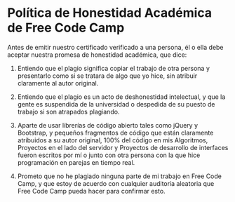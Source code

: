 # Política de Honestidad Académica de Free Code Camp

Antes de emitir nuestro certificado verificado a una persona, él o ella debe aceptar nuestra promesa de honestidad académica, que dice:

1. Entiendo que el plagio significa copiar el trabajo de otra persona y presentarlo como si se tratara de algo que yo hice, sin atribuir claramente al autor original.

2. Entiendo que el plagio es un acto de deshonestidad intelectual, y que la gente es suspendida de la universidad o despedida de su puesto de trabajo si son atrapados plagiando.

3. Aparte de usar librerías de código abierto tales como jQuery y Bootstrap, y pequeños fragmentos de código que están claramente atribuidos a su autor original, 100% del código en mis Algoritmos, Proyectos en el lado del servidor y Proyectos de desarrollo de interfaces fueron escritos por mí o junto con otra persona con la que hice programación en parejas en tiempo real.

4. Prometo que no he plagiado ninguna parte de mi trabajo en Free Code Camp, y que estoy de acuerdo con cualquier auditoría aleatoria que Free Code Camp pueda hacer para confirmar esto.
